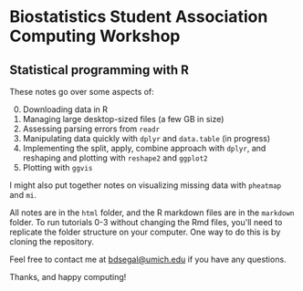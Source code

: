 # Biostatistics Student Association Computing Workshop
## Statistical programming with R

These notes go over some aspects of:

0. Downloading data in R
1. Managing large desktop-sized files (a few GB in size)
2. Assessing parsing errors from `readr`
3. Manipulating data quickly with `dplyr` and `data.table` (in progress)
4. Implementing the split, apply, combine approach with `dplyr`, and reshaping and plotting with `reshape2` and `ggplot2`
5. Plotting with `ggvis`

I might also put together notes on visualizing missing data with `pheatmap` and `mi`.

All notes are in the `html` folder, and the R markdown files are in the `markdown` folder. To run tutorials 0-3 without changing the Rmd files, you'll need to replicate the folder structure on your computer. One way to do this is by cloning the repository.

Feel free to contact me at bdsegal@umich.edu if you have any questions.

Thanks, and happy computing!